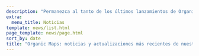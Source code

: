 ```yaml
---
description: "Permanezca al tanto de los últimos lanzamientos de Organic Maps, las noticias y las actualizaciones de nuestro equipo"
extra:
  menu_title: Noticias
template: news/list.html
page_template: news/page.html
sort_by: date
title: "Organic Maps: noticias y actualizaciones más recientes de nuestro equipo"
---
```


